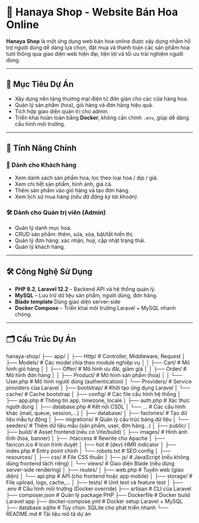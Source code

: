 # 🌸 Hanaya Shop - Website Bán Hoa Online

**Hanaya Shop** là một ứng dụng web bán hoa online được xây dựng nhằm hỗ trợ người dùng dễ dàng lựa chọn, đặt mua và thanh toán các sản phẩm hoa tươi thông qua giao diện web hiện đại, tiện lợi và tối ưu trải nghiệm người dùng.

---

## 🎯 Mục Tiêu Dự Án

- Xây dựng nền tảng thương mại điện tử đơn giản cho các cửa hàng hoa.
- Quản lý sản phẩm (hoa), giỏ hàng và đơn hàng hiệu quả.
- Tích hợp giao diện quản trị cho admin.
- Triển khai hoàn toàn bằng **Docker**, không cần chỉnh `.env`, giúp dễ dàng cấu hình môi trường.

---

## 🌟 Tính Năng Chính

### 👤 Dành cho Khách hàng
- Xem danh sách sản phẩm hoa, lọc theo loại hoa / dịp / giá.
- Xem chi tiết sản phẩm, hình ảnh, giá cả.
- Thêm sản phẩm vào giỏ hàng và tạo đơn hàng.
- Xem lịch sử mua hàng *(nếu đã đăng ký tài khoản)*.

### 🛠️ Dành cho Quản trị viên (Admin)
- Quản lý danh mục hoa.
- CRUD sản phẩm: thêm, sửa, xóa, bật/tắt hiển thị.
- Quản lý đơn hàng: xác nhận, huỷ, cập nhật trạng thái.
- Quản lý khách hàng.

---

## 🛠️ Công Nghệ Sử Dụng

- **PHP 8.2**, **Laravel 12.2** – Backend API và hệ thống quản lý.
- **MySQL** – Lưu trữ dữ liệu sản phẩm, người dùng, đơn hàng.
- **Blade template** Dùng giao diện server-side
- **Docker Compose** – Triển khai môi trường Laravel + MySQL nhanh chóng.

---

## 🗂️ Cấu Trúc Dự Án
hanaya-shop/
├── app/
│   ├── Http/                   # Controller, Middleware, Request
│   ├── Models/                 # Các model chia theo module nghiệp vụ
│   │   ├── Cart/               # Mô hình giỏ hàng
│   │   ├── Offer/              # Mô hình ưu đãi, giảm giá
│   │   ├── Order/              # Mô hình đơn hàng
│   │   ├── Product/            # Mô hình sản phẩm (hoa)
│   │   └── User.php            # Mô hình người dùng (authentication)
│   └── Providers/              # Service providers của Laravel
│
├── bootstrap/                  # Khởi tạo ứng dụng Laravel
│   └── cache/                  # Cache bootstrap
│
├── config/                     # Các file cấu hình hệ thống
│   ├── app.php                 # Thông tin app, timezone, locale
│   ├── auth.php                # Xác thực người dùng
│   ├── database.php            # Kết nối CSDL
│   └── ...                     # Các cấu hình khác (mail, queue, session,...)
│
├── database/
│   ├── factories/              # Tạo dữ liệu mẫu tự động
│   ├── migrations/             # Quản lý cấu trúc bảng dữ liệu
│   └── seeders/                # Thêm dữ liệu mẫu (sản phẩm, user, đơn hàng...)
│
├── public/
│   ├── build/                  # Asset frontend (nếu có Vite/build)
│   ├── images/                 # Hình ảnh tĩnh (hoa, banner)
│   ├── .htaccess               # Rewrite cho Apache
│   ├── favicon.ico             # Icon trình duyệt
│   ├── hot                     # (dev) HMR indicator
│   ├── index.php               # Entry point chính
│   └── robots.txt              # SEO config
│
├── resources/
│   ├── css/                    # File CSS thuần
│   ├── js/                     # JavaScript (nếu không dùng frontend tách riêng)
│   └── views/                  # Giao diện Blade (nếu dùng server-side rendering)
│
├── routes/
│   ├── web.php                 # Tuyến web (giao diện)
│   └── api.php                 # API (cho frontend hoặc app mobile)
│
├── storage/                    # File upload, logs, cache,...
│
├── tests/                      # Unit test và feature test
│
├── .env                        # Cấu hình môi trường (Docker override)
├── artisan                     # CLI của Laravel
├── composer.json              # Quản lý package PHP
├── Dockerfile                 # Docker build Laravel app
├── docker-compose.yml         # Docker setup Laravel + MySQL
├── database.sqlite            # Tùy chọn: SQLite cho phát triển nhanh
└── README.md                  # Tài liệu mô tả dự án

